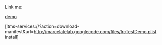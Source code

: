 Link me:

[demo](http://marcelatelab.googlecode.com/files/IrcTestDemo.plist)

[itms-services://?action=download-manifest&url=http://marcelatelab.googlecode.com/files/IrcTestDemo.plist install]